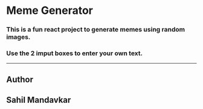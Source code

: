 # Meme Generator

### This is a fun react project to generate memes using random images.

### Use the 2 imput boxes to enter your own text.

---
## Author
## Sahil Mandavkar